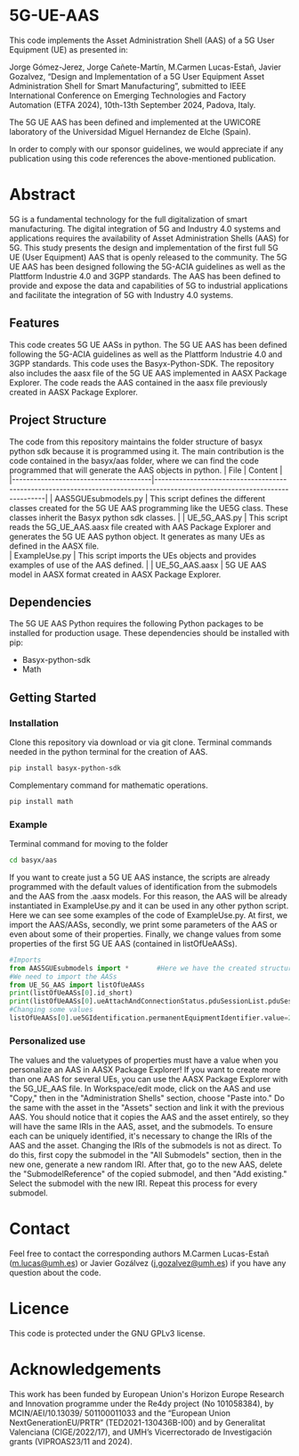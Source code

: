 # 5G-UE-AAS
This code implements the Asset Administration Shell (AAS) of a 5G User Equipment (UE) as presented in:

Jorge Gómez-Jerez, Jorge Cañete-Martín, M.Carmen Lucas-Estañ, Javier Gozalvez, “Design and Implementation of a 5G User Equipment Asset Administration Shell for Smart Manufacturing”, submitted to IEEE International Conference on Emerging Technologies and Factory Automation (ETFA 2024), 10th-13th September 2024, Padova, Italy.

The 5G UE AAS has been defined and implemented at the UWICORE laboratory of the Universidad Miguel Hernandez de Elche (Spain). 

In order to comply with our sponsor guidelines, we would appreciate if any publication using this code references the above-mentioned publication.

# Abstract
5G is a fundamental technology for the full digitalization of smart manufacturing. The digital integration of 5G and Industry 4.0 systems and applications requires the availability of Asset Administration Shells (AAS) for 5G. This study presents the design and implementation of the first full 5G UE (User Equipment) AAS that is openly released to the community. The 5G UE AAS has been designed following the 5G-ACIA guidelines as well as the Plattform Industrie 4.0 and 3GPP standards. The AAS has been defined to provide and expose the data and capabilities of 5G to industrial applications and facilitate the integration of 5G with Industry 4.0 systems.

## Features
This code creates 5G UE AASs in python. The 5G UE AAS has been defined following the 5G-ACIA guidelines as well as the Plattform Industrie 4.0 and 3GPP standards. 
This code uses the Basyx-Python-SDK. The repository also includes the aasx file of the 5G UE AAS implemented in AASX Package Explorer. The code reads the AAS contained in the aasx file previously created in AASX Package Explorer. 

## Project Structure
The code from this repository maintains the folder structure of basyx python sdk because it is programmed using it. The main contribution is the code contained in the basyx/aas folder, where we can find the code programmed that will generate the AAS objects in python.
| File                         | Content                                                                                                                     |
|---------------------------------------|-----------------------------------------------------------------------------------------------------------------------------|
| AAS5GUEsubmodels.py                     | This script defines the different classes created for the 5G UE AAS programming like the UE5G class. These classes inherit the Basyx python sdk classes.              |
| UE_5G_AAS.py   | This script reads the 5G_UE_AAS.aasx file created with AAS Package Explorer and generates the 5G UE AAS python object. It generates as many UEs as defined in the AASX file.                                         
| ExampleUse.py   | This script imports the UEs objects and provides examples of use of the AAS defined.
|
| UE_5G_AAS.aasx  | 5G UE AAS model in AASX format created in AASX Package Explorer. 

## Dependencies
The 5G UE AAS Python requires the following Python packages to be installed for production usage. These dependencies should be installed with pip:
*	Basyx-python-sdk
*	Math

## Getting Started
### Installation
Clone this repository via download or via git clone.
Terminal commands needed in the python terminal for the creation of AAS.
```bash
pip install basyx-python-sdk
``` 
Complementary command for mathematic operations.
```bash
pip install math
``` 
### Example
Terminal command for moving to the folder
```bash
cd basyx/aas
``` 
If you want to create just a 5G UE AAS instance, the scripts are already programmed with the default values of identification from the submodels and the AAS from the .aasx models. For this reason, the AAS will be already instantiated in ExampleUse.py and it can be used in any other python script. 
Here we can see some examples of the code of ExampleUse.py. At first, we import the AAS/AASs, secondly, we print some parameters of the AAS or even about some of their properties. Finally, we change values from some properties of the first 5G UE AAS (contained in listOfUeAASs).

```python
#Imports
from AAS5GUEsubmodels import *       #Here we have the created structure for the AAS
#We need to import the AASs
from UE_5G_AAS import listOfUeAASs
print(listOfUeAASs[0].id_short)
print(listOfUeAASs[0].ueAttachAndConnectionStatus.pduSessionList.pduSessions[0].qosFlowList.qosFlows[0])
#Changing some values
listOfUeAASs[0].ue5GIdentification.permanentEquipmentIdentifier.value=2976
```

### Personalized use
The values and the valuetypes of properties must have a value when you personalize an AAS in AASX Package Explorer!
If you want to create more than one AAS for several UEs, you can use the AASX Package Explorer with the 5G_UE_AAS file. In Workspace/edit mode, click on the AAS and use "Copy," then in the "Administration Shells" section, choose "Paste into." Do the same with the asset in the "Assets" section and link it with the previous AAS. You should notice that it copies the AAS and the asset entirely, so they will have the same IRIs in the AAS, asset, and the submodels. To ensure each can be uniquely identified, it's necessary to change the IRIs of the AAS and the asset. Changing the IRIs of the submodels is not as direct. To do this, first copy the submodel in the "All Submodels" section, then in the new one, generate a new random IRI. After that, go to the new AAS, delete the "SubmodelReference" of the copied submodel, and then "Add existing." Select the submodel with the new IRI. Repeat this process for every submodel.

# Contact 
Feel free to contact the corresponding authors M.Carmen Lucas-Estañ (m.lucas@umh.es) or Javier Gozálvez (j.gozalvez@umh.es) if you have any question about the code.
# Licence 
This code is protected under the GNU GPLv3 license.
# Acknowledgements
This work has been funded by European Union's Horizon Europe Research and Innovation programme under the Re4dy project (No 101058384), by MCIN/AEI/10.13039/ 501100011033 and the “European Union NextGenerationEU/PRTR” (TED2021-130436B-I00) and by Generalitat Valenciana (CIGE/2022/17), and UMH’s Vicerrectorado de Investigación grants (VIPROAS23/11 and 2024).
